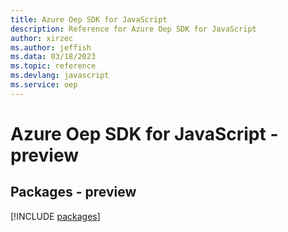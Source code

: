 ```yaml
---
title: Azure Oep SDK for JavaScript
description: Reference for Azure Oep SDK for JavaScript
author: xirzec
ms.author: jeffish
ms.data: 03/18/2023
ms.topic: reference
ms.devlang: javascript
ms.service: oep
---
```

# Azure Oep SDK for JavaScript - preview
## Packages - preview
[!INCLUDE [packages](oep-index.md)]